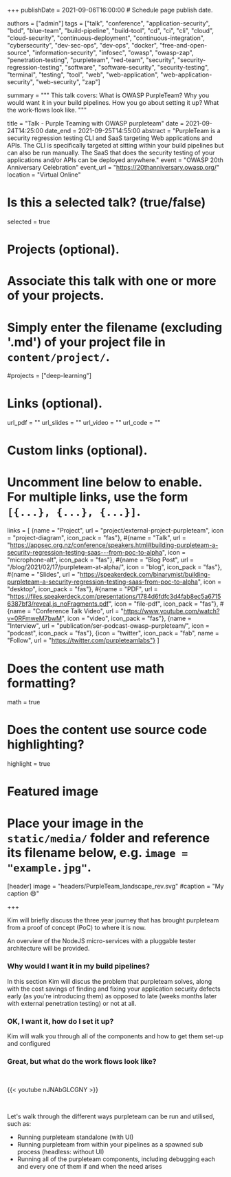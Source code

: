 +++
publishDate = 2021-09-06T16:00:00  # Schedule page publish date.

authors = ["admin"]
tags = ["talk", "conference", "application-security", "bdd", "blue-team", "build-pipeline", "build-tool", "cd", "ci", "cli", "cloud", "cloud-security", "continuous-deployment", "continuous-integration", "cybersecurity", "dev-sec-ops", "dev-ops", "docker", "free-and-open-source", "information-security", "infosec", "owasp", "owasp-zap", "penetration-testing", "purpleteam", "red-team", "security", "security-regression-testing", "software", "software-security", "security-testing", "terminal", "testing", "tool", "web", "web-application", "web-application-security", "web-security", "zap"]

summary = """
This talk covers: What is OWASP PurpleTeam? Why you would want it in your build pipelines. How you go about setting it up? What the work-flows look like.
"""

title = "Talk - Purple Teaming with OWASP purpleteam"
date = 2021-09-24T14:25:00
date_end = 2021-09-25T14:55:00
abstract = "PurpleTeam is a security regression testing CLI and SaaS targeting Web applications and APIs. The CLI is specifically targeted at sitting within your build pipelines but can also be run manually. The SaaS that does the security testing of your applications and/or APIs can be deployed anywhere."
event = "OWASP 20th Anniversary Celebration"
event_url = "https://20thanniversary.owasp.org/"
location = "Virtual Online"

# Is this a selected talk? (true/false)
selected = true

# Projects (optional).
#   Associate this talk with one or more of your projects.
#   Simply enter the filename (excluding '.md') of your project file in `content/project/`.
#projects = ["deep-learning"]

# Links (optional).
url_pdf = ""
url_slides = ""
url_video = ""
url_code = ""

# Custom links (optional).
#   Uncomment line below to enable. For multiple links, use the form `[{...}, {...}, {...}]`.
links = [
  {name = "Project", url = "project/external-project-purpleteam", icon = "project-diagram", icon_pack = "fas"},
  #{name = "Talk", url = "https://appsec.org.nz/conference/speakers.html#building-purpleteam-a-security-regression-testing-saas---from-poc-to-alpha", icon = "microphone-alt", icon_pack = "fas"},
  #{name = "Blog Post", url = "/blog/2021/02/17/purpleteam-at-alpha/", icon = "blog", icon_pack = "fas"},
  #{name = "Slides", url = "https://speakerdeck.com/binarymist/building-purpleteam-a-security-regression-testing-saas-from-poc-to-alpha", icon = "desktop", icon_pack = "fas"},
  #{name = "PDF", url = "https://files.speakerdeck.com/presentations/1784d6fdfc3d4fab8ec5a67156387bf3/reveal.js_noFragments.pdf", icon = "file-pdf", icon_pack = "fas"},
  #{name = "Conference Talk Video", url = "https://www.youtube.com/watch?v=0RFmweM7bwM", icon = "video", icon_pack = "fas"},
  {name = "Interview", url = "publication/ser-podcast-owasp-purpleteam/", icon = "podcast", icon_pack = "fas"},
  {icon = "twitter", icon_pack = "fab", name = "Follow", url = "https://twitter.com/purpleteamlabs"}
]

# Does the content use math formatting?
math = true

# Does the content use source code highlighting?
highlight = true

# Featured image
# Place your image in the `static/media/` folder and reference its filename below, e.g. `image = "example.jpg"`.
[header]
image = "headers/PurpleTeam_landscape_rev.svg"
#caption = "My caption :smile:"

+++

Kim will briefly discuss the three year journey that has brought purpleteam from a proof of concept (PoC) to where it is now.

An overview of the NodeJS micro-services with a pluggable tester architecture will be provided.

<!-- uncomment below when available -->
<!-- {{< youtube 0RFmweM7bwM >}}

<br>-->

### Why would I want it in my build pipelines?

In this section Kim will discus the problem that purpleteam solves,
along with the cost savings of finding and fixing your application security defects early (as you're introducing them) as opposed to late (weeks months later with external penetration testing) or not at all.

<!-- uncomment below when available -->
<!-- <br>

<script async class="speakerdeck-embed" data-id="1784d6fdfc3d4fab8ec5a67156387bf3" data-ratio="1.37081659973226" src="//speakerdeck.com/assets/embed.js"></script>

<br>-->

### OK, I want it, how do I set it up?

Kim will walk you through all of the components and how to get them set-up and configured

### Great, but what do the work flows look like?

<br>

{{< youtube nJNAbGLCGNY >}}

<br>

Let's walk through the different ways purpleteam can be run and utilised, such as:

* Running purpleteam standalone (with UI)
* Running purpleteam from within your pipelines as a spawned sub process (headless: without UI)
* Running all of the purpleteam components, including debugging each and every one of them if and when the need arises

<br>

